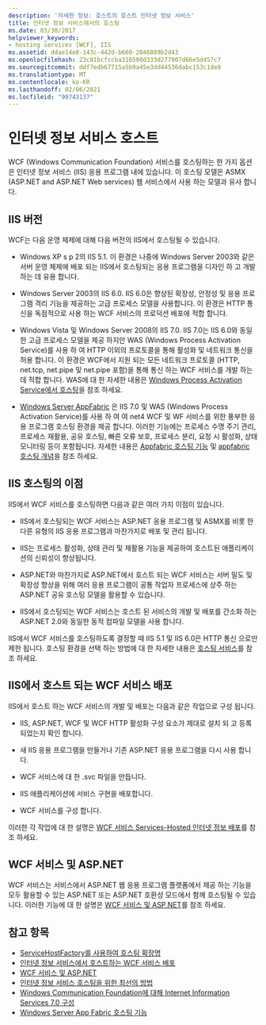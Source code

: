 ```yaml
---
description: '자세한 정보: 호스트의 호스트 인터넷 정보 서비스'
title: 인터넷 정보 서비스에서의 호스팅
ms.date: 03/30/2017
helpviewer_keywords:
- hosting services [WCF], IIS
ms.assetid: ddae14e8-143c-442d-b660-2046809b2d43
ms.openlocfilehash: 23c81bcfccba316500d333d277907d66e5d457c7
ms.sourcegitcommit: ddf7edb67715a5b9a45e3dd44536dabc153c1de0
ms.translationtype: MT
ms.contentlocale: ko-KR
ms.lasthandoff: 02/06/2021
ms.locfileid: "99743137"
---
```

# <a name="host-in-internet-information-services"></a>인터넷 정보 서비스 호스트

WCF (Windows Communication Foundation) 서비스를 호스팅하는 한 가지 옵션은 인터넷 정보 서비스 (IIS) 응용 프로그램 내에 있습니다. 이 호스팅 모델은 ASMX (ASP.NET and ASP.NET Web services) 웹 서비스에서 사용 하는 모델과 유사 합니다.

## <a name="versions-of-iis"></a>IIS 버전

WCF는 다음 운영 체제에 대해 다음 버전의 IIS에서 호스팅될 수 있습니다.

- Windows XP s p 2의 IIS 5.1. 이 환경은 나중에 Windows Server 2003와 같은 서버 운영 체제에 배포 되는 IIS에서 호스팅되는 응용 프로그램을 디자인 하 고 개발 하는 데 유용 합니다.

- Windows Server 2003의 IIS 6.0. IIS 6.0은 향상된 확장성, 안정성 및 응용 프로그램 격리 기능을 제공하는 고급 프로세스 모델을 사용합니다. 이 환경은 HTTP 통신을 독점적으로 사용 하는 WCF 서비스의 프로덕션 배포에 적합 합니다.

- Windows Vista 및 Windows Server 2008의 IIS 7.0. IIS 7.0는 IIS 6.0와 동일한 고급 프로세스 모델을 제공 하지만 WAS (Windows Process Activation Service)를 사용 하 여 HTTP 이외의 프로토콜을 통해 활성화 및 네트워크 통신을 허용 합니다. 이 환경은 WCF에서 지원 되는 모든 네트워크 프로토콜 (HTTP, net.tcp, net.pipe 및 net.pipe 포함)을 통해 통신 하는 WCF 서비스를 개발 하는 데 적합 합니다. WAS에 대 한 자세한 내용은 [Windows Process Activation Service에서 호스팅](hosting-in-windows-process-activation-service.md)을 참조 하세요.

- [Windows Server AppFabric](/previous-versions/appfabric/ff384253(v=azure.10)) 은 IIS 7.0 및 WAS (Windows Process Activation Service)를 사용 하 여 여 net4 WCF 및 WF 서비스를 위한 풍부한 응용 프로그램 호스팅 환경을 제공 합니다. 이러한 기능에는 프로세스 수명 주기 관리, 프로세스 재활용, 공유 호스팅, 빠른 오류 보호, 프로세스 분리, 요청 시 활성화, 상태 모니터링 등이 포함됩니다. 자세한 내용은 [Appfabric 호스팅 기능](/previous-versions/appfabric/ee677189(v=azure.10)) 및 [appfabric 호스팅 개념](/previous-versions/appfabric/ee677371(v=azure.10))을 참조 하세요.

## <a name="benefits-of-iis-hosting"></a>IIS 호스팅의 이점

IIS에서 WCF 서비스를 호스팅하면 다음과 같은 여러 가지 이점이 있습니다.

- IIS에서 호스팅되는 WCF 서비스는 ASP.NET 응용 프로그램 및 ASMX를 비롯 한 다른 유형의 IIS 응용 프로그램과 마찬가지로 배포 및 관리 됩니다.

- IIS는 프로세스 활성화, 상태 관리 및 재활용 기능을 제공하여 호스트된 애플리케이션의 신뢰성이 향상됩니다.

- ASP.NET와 마찬가지로 ASP.NET에서 호스트 되는 WCF 서비스는 서버 밀도 및 확장성 향상을 위해 여러 응용 프로그램이 공통 작업자 프로세스에 상주 하는 ASP.NET 공유 호스팅 모델을 활용할 수 있습니다.

- IIS에서 호스팅되는 WCF 서비스는 호스트 된 서비스의 개발 및 배포를 간소화 하는 ASP.NET 2.0와 동일한 동적 컴파일 모델을 사용 합니다.

IIS에서 WCF 서비스를 호스팅하도록 결정할 때 IIS 5.1 및 IIS 6.0은 HTTP 통신 으로만 제한 됩니다. 호스팅 환경을 선택 하는 방법에 대 한 자세한 내용은 [호스팅 서비스](../hosting-services.md)를 참조 하세요.

## <a name="deploy-an-iis-hosted-wcf-service"></a>IIS에서 호스트 되는 WCF 서비스 배포

IIS에서 호스트 하는 WCF 서비스의 개발 및 배포는 다음과 같은 작업으로 구성 됩니다.

- IIS, ASP.NET, WCF 및 WCF HTTP 활성화 구성 요소가 제대로 설치 되 고 등록 되었는지 확인 합니다.

- 새 IIS 응용 프로그램을 만들거나 기존 ASP.NET 응용 프로그램을 다시 사용 합니다.

- WCF 서비스에 대 한 .svc 파일을 만듭니다.

- IIS 애플리케이션에 서비스 구현을 배포합니다.

- WCF 서비스를 구성 합니다.

이러한 각 작업에 대 한 설명은 [WCF 서비스 Services-Hosted 인터넷 정보 배포](deploying-an-internet-information-services-hosted-wcf-service.md)를 참조 하세요.

## <a name="wcf-services-and-aspnet"></a>WCF 서비스 및 ASP.NET

WCF 서비스는 서비스에서 ASP.NET 웹 응용 프로그램 플랫폼에서 제공 하는 기능을 모두 활용할 수 있는 ASP.NET 또는 ASP.NET 호환성 모드에서 함께 호스팅될 수 있습니다. 이러한 기능에 대 한 설명은 [WCF 서비스 및 ASP.NET](wcf-services-and-aspnet.md)를 참조 하세요.

## <a name="see-also"></a>참고 항목

- [ServiceHostFactory를 사용하여 호스팅 확장명](../extending/extending-hosting-using-servicehostfactory.md)
- [인터넷 정보 서비스에서 호스트하는 WCF 서비스 배포](deploying-an-internet-information-services-hosted-wcf-service.md)
- [WCF 서비스 및 ASP.NET](wcf-services-and-aspnet.md)
- [인터넷 정보 서비스 호스팅을 위한 최선의 방법](internet-information-services-hosting-best-practices.md)
- [Windows Communication Foundation에 대해 Internet Information Services 7.0 구성](configuring-iis-for-wcf.md)
- [Windows Server App Fabric 호스팅 기능](/previous-versions/appfabric/ee677189(v=azure.10))
